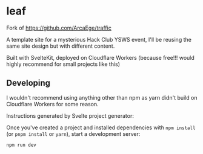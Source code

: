 # leaf

Fork of https://github.com/ArcaEge/traffic

A template site for a mysterious Hack Club YSWS event, I'll be reusing the same site design but with different content.

<!-- The site is available at: https://traffic.arcaege.dev/ -->

Built with SvelteKit, deployed on Cloudflare Workers (because free!!! would highly recommend for small projects like this)

## Developing

I wouldn't recommend using anything other than npm as yarn didn't build on Cloudflare Workers for some reason.

Instructions generated by Svelte project generator:

Once you've created a project and installed dependencies with `npm install` (or `pnpm install` or `yarn`), start a development server:

```sh
npm run dev
```
